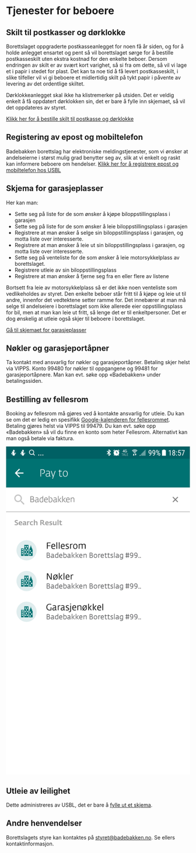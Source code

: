 # Tjenester for beboere

## Skilt til postkasser og dørklokke

Borettslaget oppgraderte postkasseanlegget for noen få år siden, og for å holde
anlegget ensartet og pent så vil borettslaget sørge for å bestille
postkasseskilt uten ekstra kostnad for den enkelte beboer. Dersom endringen av
skilt er av svært kort varighet, så si fra om dette, så vil vi lage et i papir i
stedet for plast. Det kan ta noe tid å få levert postkasseskilt, i slike
tilfeller vil vi gi beboere et midlertidig skilt på tykt papir i påvente av
levering av det ordentlige skiltet.

Dørklokkeanlegget skal ikke ha klistremerker på utsiden. Det er veldig enkelt å
få oppdatert dørklokken sin, det er bare å fylle inn skjemaet, så vil det
oppdateres av styret.

[Klikk her for å bestille skilt til postkasse og dørklokke](https://docs.google.com/forms/d/e/1FAIpQLSfgW1gl_E9iEWHyGYzq_DVP90UUz5ZfnpPgiDMzrwPk8cLAhg/viewform)

## Registering av epost og mobiltelefon

Badebakken borettslag har elektroniske meldingstjenester, som vi ønsker at
andelseierne i størst mulig grad benytter seg av, slik at vi enkelt og raskt kan
informere beboere om hendelser.
[Klikk her for å registrere epost og mobiltelefon hos USBL](https://www.usbl.no/min-side/min-profil)

## Skjema for garasjeplasser

Her kan man:

- Sette seg på liste for de som ønsker å kjøpe biloppstillingsplass i garasjen
- Sette seg på liste for de som ønsker å leie biloppstillingsplass i garasjen
- Registrere at man ønsker å selge sin biloppstillingsplass i garasjen, og motta liste over interesserte.
- Registrere at man ønsker å leie ut sin biloppstillingsplass i garasjen, og motta liste over interesserte.
- Sette seg på venteliste for de som ønsker å leie motorsykkelplass av borettslaget.
- Registrere utleie av sin biloppstillingsplass
- Registrere at man ønsker å fjerne seg fra en eller flere av listene

Bortsett fra leie av motorsykkelplass så er det ikke noen venteliste som
vedlikeholdes av styret. Den enkelte beboer står fritt til å kjøpe og leie ut
til andre, innenfor det vedtektene setter ramme for. Det innebærer at man må
selge til andelseiere i borettslaget som ikke allerede eier oppstillingsplass
for bil, men at man kan leie ut fritt, så lenge det er til enkeltpersoner. Det
er dog ønskelig at utleie også skjer til beboere i borettslaget.

[Gå til skjemaet for garasjeplasser](https://docs.google.com/forms/d/e/1FAIpQLSdQOiomrjTzcAzCJKBbbxvmSgoW7Mi1pxnPXL8qcLKJZjXQzQ/viewform)

## Nøkler og garasjeportåpner

Ta kontakt med ansvarlig for nøkler og garasjeportåpner. Betaling
skjer helst via VIPPS. Konto 99480 for nøkler til oppgangene og 99481 for
garasjeportåpnere. Man kan evt. søke opp «Badebakken» under betalingssiden.

## Bestilling av fellesrom

Booking av fellesrom må gjøres ved å kontakte ansvarlig for utleie. Du kan se om
det er ledig en spesifikk [Google-kalenderen for
fellesrommet](https://calendar.google.com/calendar/embed?src=hesgrmil4lqq08fjk5mbdm3f1k%40group.calendar.google.com&ctz=Europe%2FParis).
Betaling gjøres helst via VIPPS til 99479. Du kan evt. søke opp «Badebakken» så
vil du finne en konto som heter Fellesrom. Alternativt kan man også betale via
faktura.

![Skjermbilde av VIPPS til 99479](Vipps_Badebakken.png)

## Utleie av leilighet

Dette administreres av USBL, det er bare å [fylle ut et
skjema](https://usbl.no/for-deg/utleie-av-bolig).

## Andre henvendelser

Borettslagets styre kan kontaktes på styret@badebakken.no. Se ellers kontaktinformasjon.

